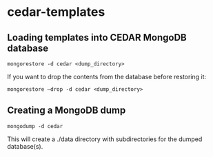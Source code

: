 # cedar-templates

## Loading templates into CEDAR MongoDB database

`mongorestore -d cedar <dump_directory>`

If you want to drop the contents from the database before restoring it:

`mongorestore —drop -d cedar <dump_directory>`

## Creating a MongoDB dump

`mongodump -d cedar`

This will create a ./data directory with subdirectories for the dumped database(s). 
